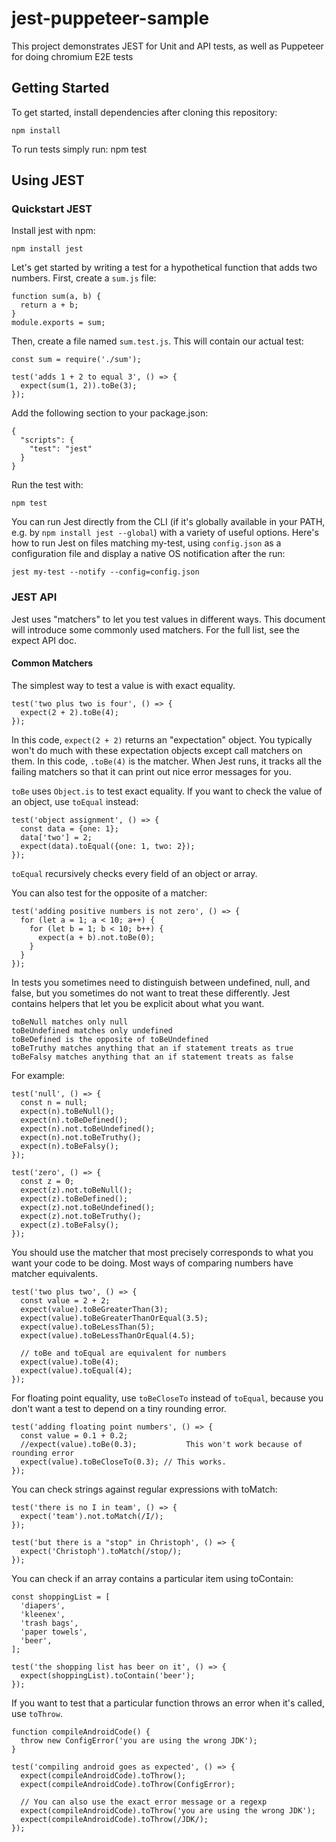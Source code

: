 # jest-puppeteer-sample

This project demonstrates JEST for Unit and API tests, 
as well as Puppeteer for doing chromium E2E tests

## Getting Started

To get started, install dependencies after cloning this repository:

    npm install
    
To run tests simply run:
    npm test
      
## Using JEST

### Quickstart JEST

Install jest with npm:

    npm install jest
    
Let's get started by writing a test for a hypothetical function that adds two numbers. First, create a `sum.js` file:

    function sum(a, b) {
      return a + b;
    }
    module.exports = sum;

Then, create a file named `sum.test.js`. This will contain our actual test:

    const sum = require('./sum');
    
    test('adds 1 + 2 to equal 3', () => {
      expect(sum(1, 2)).toBe(3);
    });
    
Add the following section to your package.json:

    {
      "scripts": {
        "test": "jest"
      }
    }
    
Run the test with:

    npm test
    
You can run Jest directly from the CLI (if it's globally available in your PATH, e.g. by `npm install jest --global`) 
with a variety of useful options. Here's how to run Jest on files matching my-test, using `config.json` 
as a configuration file and display a native OS notification after the run:

    jest my-test --notify --config=config.json
    
### JEST API

Jest uses "matchers" to let you test values in different ways. This document will introduce some commonly used matchers. 
For the full list, see the expect API doc.

#### Common Matchers

The simplest way to test a value is with exact equality.

    test('two plus two is four', () => {
      expect(2 + 2).toBe(4);
    });

In this code, `expect(2 + 2)` returns an "expectation" object. You typically won't do much with these expectation 
objects except call matchers on them. In this code, `.toBe(4)` is the matcher. When Jest runs, 
it tracks all the failing matchers so that it can print out nice error messages for you.

`toBe` uses `Object.is` to test exact equality. If you want to check the value of an object, use `toEqual` instead:

    test('object assignment', () => {
      const data = {one: 1};
      data['two'] = 2;
      expect(data).toEqual({one: 1, two: 2});
    });

`toEqual` recursively checks every field of an object or array.

You can also test for the opposite of a matcher:

    test('adding positive numbers is not zero', () => {
      for (let a = 1; a < 10; a++) {
        for (let b = 1; b < 10; b++) {
          expect(a + b).not.toBe(0);
        }
      }
    });
    
In tests you sometimes need to distinguish between undefined, null, and false, but you sometimes do not want 
to treat these differently. Jest contains helpers that let you be explicit about what you want.

    toBeNull matches only null
    toBeUndefined matches only undefined
    toBeDefined is the opposite of toBeUndefined
    toBeTruthy matches anything that an if statement treats as true
    toBeFalsy matches anything that an if statement treats as false

For example:

    test('null', () => {
      const n = null;
      expect(n).toBeNull();
      expect(n).toBeDefined();
      expect(n).not.toBeUndefined();
      expect(n).not.toBeTruthy();
      expect(n).toBeFalsy();
    });

    test('zero', () => {
      const z = 0;
      expect(z).not.toBeNull();
      expect(z).toBeDefined();
      expect(z).not.toBeUndefined();
      expect(z).not.toBeTruthy();
      expect(z).toBeFalsy();
    });
    
You should use the matcher that most precisely corresponds to what you want your code to be doing.
Most ways of comparing numbers have matcher equivalents.

    test('two plus two', () => {
      const value = 2 + 2;
      expect(value).toBeGreaterThan(3);
      expect(value).toBeGreaterThanOrEqual(3.5);
      expect(value).toBeLessThan(5);
      expect(value).toBeLessThanOrEqual(4.5);
    
      // toBe and toEqual are equivalent for numbers
      expect(value).toBe(4);
      expect(value).toEqual(4);
    });
    
For floating point equality, use `toBeCloseTo` instead of `toEqual`, because you don't want a test to depend 
on a tiny rounding error.

    test('adding floating point numbers', () => {
      const value = 0.1 + 0.2;
      //expect(value).toBe(0.3);           This won't work because of rounding error
      expect(value).toBeCloseTo(0.3); // This works.
    });
    
You can check strings against regular expressions with toMatch:

    test('there is no I in team', () => {
      expect('team').not.toMatch(/I/);
    });
    
    test('but there is a "stop" in Christoph', () => {
      expect('Christoph').toMatch(/stop/);
    });

You can check if an array contains a particular item using toContain:

    const shoppingList = [
      'diapers',
      'kleenex',
      'trash bags',
      'paper towels',
      'beer',
    ];

    test('the shopping list has beer on it', () => {
      expect(shoppingList).toContain('beer');
    });

If you want to test that a particular function throws an error when it's called, use `toThrow`.

    function compileAndroidCode() {
      throw new ConfigError('you are using the wrong JDK');
    }
    
    test('compiling android goes as expected', () => {
      expect(compileAndroidCode).toThrow();
      expect(compileAndroidCode).toThrow(ConfigError);
    
      // You can also use the exact error message or a regexp
      expect(compileAndroidCode).toThrow('you are using the wrong JDK');
      expect(compileAndroidCode).toThrow(/JDK/);
    });

